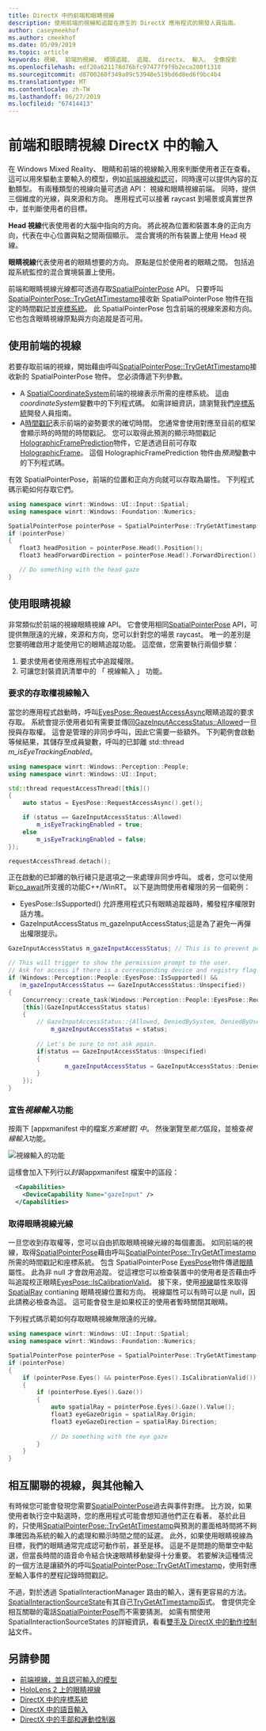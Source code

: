 ```yaml
---
title: DirectX 中的前端和眼睛視線
description: 使用前端的視線和追蹤在原生的 DirectX 應用程式的開發人員指南。
author: caseymeekhof
ms.author: cmeekhof
ms.date: 05/09/2019
ms.topic: article
keywords: 視線、 前端的視線、 標頭追蹤、 追蹤、 directx、 輸入、 全像投影
ms.openlocfilehash: edf20a621178d76bfc97477f9f9b2eca200f1318
ms.sourcegitcommit: d8700260f349a09c53948e519bd6d8ed6f9bc4b4
ms.translationtype: MT
ms.contentlocale: zh-TW
ms.lasthandoff: 06/27/2019
ms.locfileid: "67414413"
---
```

# <a name="head-and-eye-gaze-input-in-directx"></a>前端和眼睛視線 DirectX 中的輸入

在 Windows Mixed Reality、 眼睛和前端的視線輸入用來判斷使用者正在查看。 這可以用來驅動主要輸入的模型，例如[前端視線和認可](gaze-and-commit.md)，同時還可以提供內容的互動類型。 有兩種類型的視線向量可透過 API： 視線和眼睛視線前端。  同時，提供三個維度的光線，與來源和方向。 應用程式可以接著 raycast 到場景或真實世界中，並判斷使用者的目標。

**Head 視線**代表使用者的大腦中指向的方向。 將此視為位置和裝置本身的正向方向，代表在中心位置與點之間兩個顯示。  混合實境的所有裝置上使用 Head 視線。

**眼睛視線**代表使用者的眼睛想要的方向。 原點是位於使用者的眼睛之間。  包括追蹤系統監控的混合實境裝置上使用。

前端和眼睛視線光線都可透過存取[SpatialPointerPose](https://docs.microsoft.com/en-us/uwp/api/Windows.UI.Input.Spatial.SpatialPointerPose) API。 只要呼叫[SpatialPointerPose::TryGetAtTimestamp](https://docs.microsoft.com/en-us/uwp/api/windows.ui.input.spatial.spatialpointerpose.trygetattimestamp)接收新 SpatialPointerPose 物件在指定的時間戳記並[座標系統](coordinate-systems-in-directx.md)。 此 SpatialPointerPose 包含前端的視線來源和方向。 它也包含眼睛視線原點與方向追蹤是否可用。

## <a name="using-head-gaze"></a>使用前端的視線

若要存取前端的視線，開始藉由呼叫[SpatialPointerPose::TryGetAtTimestamp](https://docs.microsoft.com/en-us/uwp/api/windows.ui.input.spatial.spatialpointerpose.trygetattimestamp)接收新的 SpatialPointerPose 物件。 您必須傳遞下列參數。
 - A [SpatialCoordinateSystem](https://docs.microsoft.com/en-us/uwp/api/windows.perception.spatial.spatialcoordinatesystem)前端的視線表示所需的座標系統。 這由*coordinateSystem*變數中的下列程式碼。 如需詳細資訊，請瀏覽我們[座標系統](coordinate-systems-in-directx.md)開發人員指南。
 - A[時間戳記](https://docs.microsoft.com/en-us/uwp/api/windows.graphics.holographic.holographicframeprediction.timestamp#Windows_Graphics_Holographic_HolographicFramePrediction_Timestamp)表示前端的姿勢要求的確切時間。  您通常會使用對應至目前的框架會顯示時的時間的時間戳記。 您可以取得此預測的顯示時間戳記[HolographicFramePrediction](https://docs.microsoft.com/en-us/uwp/api/Windows.Graphics.Holographic.HolographicFramePrediction)物件，它是透過目前可存取[HolographicFrame](https://docs.microsoft.com/en-us/uwp/api/windows.graphics.holographic.holographicframe)。  這個 HolographicFramePrediction 物件由*預測*變數中的下列程式碼。

 有效 SpatialPointerPose，前端的位置和正向方向就可以存取為屬性。  下列程式碼示範如何存取它們。

 ```cpp
using namespace winrt::Windows::UI::Input::Spatial;
using namespace winrt::Windows::Foundation::Numerics;

SpatialPointerPose pointerPose = SpatialPointerPose::TryGetAtTimestamp(coordinateSystem, prediction.Timestamp());
if (pointerPose)
{
    float3 headPosition = pointerPose.Head().Position();
    float3 headForwardDirection = pointerPose.Head().ForwardDirection();

    // Do something with the head gaze
}
```

## <a name="using-eye-gaze"></a>使用眼睛視線

非常類似於前端的視線眼睛視線 API。  它會使用相同[SpatialPointerPose](https://docs.microsoft.com/en-us/uwp/api/Windows.UI.Input.Spatial.SpatialPointerPose) API，可提供無限遠的光線，來源和方向，您可以針對您的場景 raycast。  唯一的差別是您要明確啟用才能使用它的眼睛追蹤功能。 這麼做，您需要執行兩個步驟：
1. 要求使用者使用應用程式中追蹤權限。
2. 可讓您封裝資訊清單中的 「 視線輸入 」 功能。

### <a name="requesting-access-to-gaze-input"></a>要求的存取權視線輸入
當您的應用程式啟動時，呼叫[EyesPose::RequestAccessAsync](https://docs.microsoft.com/en-us/uwp/api/windows.perception.people.eyespose.requestaccessasync#Windows_Perception_People_EyesPose_RequestAccessAsync)眼睛追蹤的要求存取。 系統會提示使用者如有需要並傳回[GazeInputAccessStatus::Allowed](https://docs.microsoft.com/en-us/uwp/api/windows.ui.input.gazeinputaccessstatus)一旦授與存取權。 這會是管理的非同步呼叫，因此它需要一些額外。 下列範例會啟動等候結果，其儲存至成員變數，呼叫的已卸離 std::thread *m_isEyeTrackingEnabled*。

```cpp
using namespace winrt::Windows::Perception::People;
using namespace winrt::Windows::UI::Input;

std::thread requestAccessThread([this]()
{
    auto status = EyesPose::RequestAccessAsync().get();

    if (status == GazeInputAccessStatus::Allowed)
        m_isEyeTrackingEnabled = true;
    else
        m_isEyeTrackingEnabled = false;
});

requestAccessThread.detach();

```
正在啟動的已卸離的執行緒只是選項之一來處理非同步呼叫。  或者，您可以使用新[co_await](https://docs.microsoft.com/en-us/windows/uwp/cpp-and-winrt-apis/concurrency)所支援的功能C++/WinRT。
以下是詢問使用者權限的另一個範例：
-   EyesPose::IsSupported() 允許應用程式只有眼睛追蹤器時，觸發程序權限對話方塊。
-   GazeInputAccessStatus m_gazeInputAccessStatus;這是為了避免一再彈出權限提示。

```cpp
GazeInputAccessStatus m_gazeInputAccessStatus; // This is to prevent popping up the permission prompt over and over again.

// This will trigger to show the permission prompt to the user.
// Ask for access if there is a corresponding device and registry flag did not disable it.
if (Windows::Perception::People::EyesPose::IsSupported() &&
   (m_gazeInputAccessStatus == GazeInputAccessStatus::Unspecified))
{ 
    Concurrency::create_task(Windows::Perception::People::EyesPose::RequestAccessAsync()).then(
    [this](GazeInputAccessStatus status)
    {
        // GazeInputAccessStatus::{Allowed, DeniedBySystem, DeniedByUser, Unspecified}
            m_gazeInputAccessStatus = status;
        
        // Let's be sure to not ask again.
        if(status == GazeInputAccessStatus::Unspecified)
        {
                m_gazeInputAccessStatus = GazeInputAccessStatus::DeniedBySystem;    
        }
    });
}

```


### <a name="declaring-the-gaze-input-capability"></a>宣告*視線輸入*功能

按兩下 [appxmanifest 中的檔案*方案總管] 中*。  然後瀏覽至*能力*區段，並檢查*視線輸入*功能。 

![視線輸入的功能](images/gaze-input-capability.png)

這樣會加入下列行以*封裝*appxmanifest 檔案中的區段：
```xml
  <Capabilities>
    <DeviceCapability Name="gazeInput" />
  </Capabilities>
```

### <a name="getting-the-eye-gaze-ray"></a>取得眼睛視線光線
一旦您收到存取權等，您可以自由抓取眼睛視線光線的每個畫面。  如同前端的視線，取得[SpatialPointerPose](https://docs.microsoft.com/en-us/uwp/api/Windows.UI.Input.Spatial.SpatialPointerPose)藉由呼叫[SpatialPointerPose::TryGetAtTimestamp](https://docs.microsoft.com/en-us/uwp/api/windows.ui.input.spatial.spatialpointerpose.trygetattimestamp)所需的時間戳記和座標系統。 包含 SpatialPointerPose [EyesPose](https://docs.microsoft.com/en-us/uwp/api/windows.perception.people.eyespose)物件傳遞[眼睛](https://docs.microsoft.com/en-us/uwp/api/windows.ui.input.spatial.spatialpointerpose.eyes)屬性。 此為非 null 才會啟用追蹤。 從這裡您可以檢查裝置中的使用者是否藉由呼叫追蹤校正眼睛[EyesPose::IsCalibrationValid](https://docs.microsoft.com/en-us/uwp/api/windows.perception.people.eyespose.iscalibrationvalid#Windows_Perception_People_EyesPose_IsCalibrationValid)。  接下來，使用[視線](https://docs.microsoft.com/en-us/uwp/api/windows.perception.people.eyespose.gaze#Windows_Perception_People_EyesPose_Gaze)屬性來取得[SpatialRay](https://docs.microsoft.com/en-us/uwp/api/windows.perception.spatial.spatialray) contianing 眼睛視線位置和方向。 視線屬性可以有時可以是 null，因此請務必檢查為這。 這可能會發生是如果校正的使用者暫時關閉其眼睛。

下列程式碼示範如何存取眼睛視線無限遠的光線。

```cpp
using namespace winrt::Windows::UI::Input::Spatial;
using namespace winrt::Windows::Foundation::Numerics;

SpatialPointerPose pointerPose = SpatialPointerPose::TryGetAtTimestamp(coordinateSystem, prediction.Timestamp());
if (pointerPose)
{
    if (pointerPose.Eyes() && pointerPose.Eyes().IsCalibrationValid())
    {
        if (pointerPose.Eyes().Gaze())
        {
            auto spatialRay = pointerPose.Eyes().Gaze().Value();
            float3 eyeGazeOrigin = spatialRay.Origin;
            float3 eyeGazeDirection = spatialRay.Direction;
            
            // Do something with the eye gaze
        }
    }
}

```

## <a name="correlating-gaze-with-other-inputs"></a>相互關聯的視線，與其他輸入

有時候您可能會發現您需要[SpatialPointerPose](https://docs.microsoft.com/en-us/uwp/api/windows.ui.input.spatial.spatialpointerpose)過去與事件對應。 比方說，如果使用者執行空中點選時，您的應用程式可能會想知道他們正在看著。 基於此目的，只使用[SpatialPointerPose::TryGetAtTimestamp](https://docs.microsoft.com/en-us/uwp/api/windows.ui.input.spatial.spatialpointerpose.trygetattimestamp)與預測的畫面格時間將不夠準確因為系統的輸入的處理和顯示時間之間的延遲。 此外，如果使用眼睛視線為目標，我們的眼睛通常完成認可動作前，甚至是移。 這是不是問題的簡單空中點選，但當長時間的語音命令結合快速眼睛移動變得十分重要。 若要解決這種情況的一個方法是讓額外的呼叫[SpatialPointerPose::TryGetAtTimestamp](https://docs.microsoft.com/en-us/uwp/api/windows.ui.input.spatial.spatialpointerpose.trygetattimestamp)，使用對應至輸入事件的歷程記錄時間戳記。  

不過，對於透過 SpatialInteractionManager 路由的輸入，還有更容易的方法。 [SpatialInteractionSourceState](https://docs.microsoft.com/en-us/uwp/api/windows.ui.input.spatial.spatialinteractionsourcestate)有其自己[TryGetAtTimestamp](https://docs.microsoft.com/en-us/uwp/api/windows.ui.input.spatial.spatialinteractionsourcestate.trygetpointerpose)函式。 會提供完全相互關聯的電話[SpatialPointerPose](https://docs.microsoft.com/en-us/uwp/api/windows.ui.input.spatial.spatialpointerpose)而不需要猜測。 如需有關使用 SpatialInteractionSourceStates 的詳細資訊，看看[雙手及 DirectX 中的動作控制站](hands-and-motion-controllers-in-directx.md)文件。

## <a name="see-also"></a>另請參閱
* [前端視線，並且認可輸入的模型](gaze-and-commit.md)
* [HoloLens 2 上的眼睛視線](eye-tracking.md)
* [DirectX 中的座標系統](coordinate-systems-in-directx.md)
* [DirectX 中的語音輸入](voice-input-in-directx.md)
* [DirectX 中的手部和運動控制器](hands-and-motion-controllers-in-directx.md)
